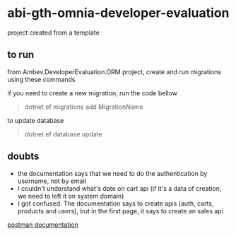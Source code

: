 # abi-gth-omnia-developer-evaluation
project created from a template

## to run
from Ambev.DeveloperEvaluation.ORM project, create and run migrations using these commands

if you need to create a new migration, run the code bellow
> dotnet ef migrations add MigrationName


to update database
> dotnet ef database update

## doubts
 * the documentation says that we need to do the authentication by username, not by email
 * I couldn't understand what's date on cart api (if it's a data of creation, we need to left it on system domain)
 * I got confused. The documentation says to create apis (auth, carts, products and users), but in the first page, it says to create an sales api


[postman documentation](https://documenter.getpostman.com/view/27971159/2sB2cPkR3g)